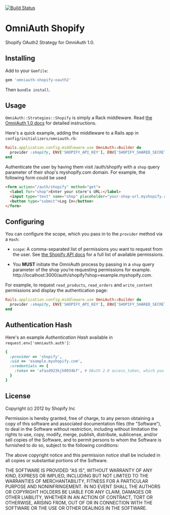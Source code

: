 [![Build Status](https://api.travis-ci.org/Shopify/omniauth-shopify-oauth2.png?branch=master)](http://travis-ci.org/Shopify/omniauth-shopify-oauth2)

# OmniAuth Shopify

Shopify OAuth2 Strategy for OmniAuth 1.0.

## Installing

Add to your `Gemfile`:

```ruby
gem 'omniauth-shopify-oauth2'
```

Then `bundle install`.

## Usage

`OmniAuth::Strategies::Shopify` is simply a Rack middleware. Read [the OmniAuth 1.0 docs](https://github.com/intridea/omniauth) for detailed instructions.

Here's a quick example, adding the middleware to a Rails app in `config/initializers/omniauth.rb`:

```ruby
Rails.application.config.middleware.use OmniAuth::Builder do
  provider :shopify, ENV['SHOPIFY_API_KEY'], ENV['SHOPIFY_SHARED_SECRET']
end
```

Authenticate the user by having them visit /auth/shopify with a `shop` query parameter of their shop's myshopify.com domain. For example, the following form could be used

```html
<form action="/auth/shopify" method="get">
  <label for="shop">Enter your store's URL:</label>
  <input type="text" name="shop" placeholder="your-shop-url.myshopify.com">
  <button type="submit">Log In</button>
</form>
```

## Configuring

You can configure the scope, which you pass in to the `provider` method via a `Hash`:

* `scope`: A comma-separated list of permissions you want to request from the user. See [the Shopify API docs](http://docs.shopify.com/api/tutorials/oauth) for a full list of available permissions.

* You **MUST** initiate the OmniAuth process by passing in a `shop` query parameter of the shop you’re requesting permissions for example. http://localhost:3000/auth/shopify?shop=example.myshopify.com. 

For example, to request `read_products`, `read_orders` and `write_content` permissions and display the authentication page:

```ruby
Rails.application.config.middleware.use OmniAuth::Builder do
  provider :shopify, ENV['SHOPIFY_API_KEY'], ENV['SHOPIFY_SHARED_SECRET'], :scope => 'read_products,read_orders,write_content'
end
```

## Authentication Hash

Here's an example *Authentication Hash* available in `request.env['omniauth.auth']`:

```ruby
{
  :provider => 'shopify',
  :uid => 'example.myshopify.com',
  :credentials => {
    :token => 'afasd923kjh0934kf', # OAuth 2.0 access_token, which you store and use to authenticate API requests
  }
}
```

## License

Copyright (c) 2012 by Shopify Inc

Permission is hereby granted, free of charge, to any person obtaining a copy of this software and associated documentation files (the "Software"), to deal in the Software without restriction, including without limitation the rights to use, copy, modify, merge, publish, distribute, sublicense, and/or sell copies of the Software, and to permit persons to whom the Software is furnished to do so, subject to the following conditions:

The above copyright notice and this permission notice shall be included in all copies or substantial portions of the Software.

THE SOFTWARE IS PROVIDED "AS IS", WITHOUT WARRANTY OF ANY KIND, EXPRESS OR IMPLIED, INCLUDING BUT NOT LIMITED TO THE WARRANTIES OF MERCHANTABILITY, FITNESS FOR A PARTICULAR PURPOSE AND NONINFRINGEMENT. IN NO EVENT SHALL THE AUTHORS OR COPYRIGHT HOLDERS BE LIABLE FOR ANY CLAIM, DAMAGES OR OTHER LIABILITY, WHETHER IN AN ACTION OF CONTRACT, TORT OR OTHERWISE, ARISING FROM, OUT OF OR IN CONNECTION WITH THE SOFTWARE OR THE USE OR OTHER DEALINGS IN THE SOFTWARE.
